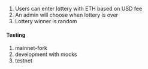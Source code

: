 1. Users can enter lottery with ETH based on USD fee
2. An admin will choose when lottery is over
3. Lottery winner is random

#### Testing
1. mainnet-fork
2. development with mocks
3. testnet